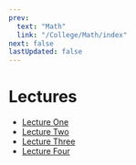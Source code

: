 ```yaml
---
prev:
  text: "Math"
  link: "/College/Math/index"
next: false
lastUpdated: false
---
```


# Lectures

- [Lecture One](LectureOne.md)
- [Lecture Two](LectureTwo.md)
- [Lecture Three](LectureThree.md)
- [Lecture Four](LectureFour.md)
